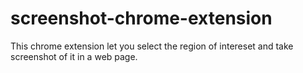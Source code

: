 # screenshot-chrome-extension
This chrome extension let you select the region of intereset and take screenshot of it in a web page.
